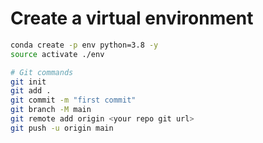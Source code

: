 # Create a virtual environment

```bash
conda create -p env python=3.8 -y
source activate ./env

# Git commands
git init
git add .
git commit -m "first commit"
git branch -M main
git remote add origin <your repo git url>
git push -u origin main
